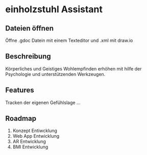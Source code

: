 # einholzstuhl Assistant

## Dateien öffnen
Öffne .gdoc Datein mit einem Texteditor und .xml mit draw.io

## Beschreibung
Körperliches und Geistiges Wohlempfinden erhöhen mit hilfe der Psychologie und unterstützenden Werkzeugen.

## Features
Tracken der eigenen Gefühlslage
...

## Roadmap
1. Konzept Entiwcklung
2. Web App Entwicklung
3. AR Entwicklung
4. BMI Entwicklung
